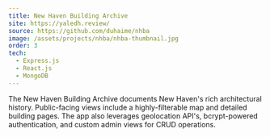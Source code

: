 ```yaml
---
title: New Haven Building Archive
site: https://yaledh.review/
source: https://github.com/duhaime/nhba
image: /assets/projects/nhba/nhba-thumbnail.jpg
order: 3
tech:
  - Express.js
  - React.js
  - MongoDB
---
```


The New Haven Building Archive documents New Haven's rich architectural history. Public-facing views include a highly-filterable map and detailed building pages. The app also leverages geolocation API's, bcrypt-powered authentication, and custom admin views for CRUD operations.